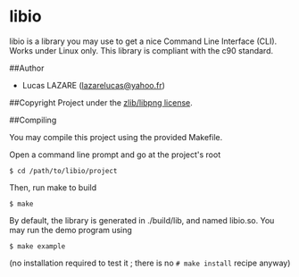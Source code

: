 # libio
libio is a library you may use to get a nice Command Line Interface (CLI). Works under Linux only.
This library is compliant with the c90 standard.

##Author
+ Lucas LAZARE (lazarelucas@yahoo.fr)

##Copyright
Project under the [zlib/libpng license](LICENSE).

##Compiling

You may compile this project using the provided Makefile.

Open a command line prompt and go at the project's root

``$ cd /path/to/libio/project``

Then, run make to build

``$ make``

By default, the library is generated in ./build/lib, and named libio.so.
You may run the demo program using

``$ make example``

(no installation required to test it ; there is no ``# make install`` recipe anyway)
